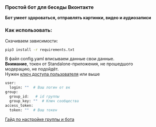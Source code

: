 ### Простой бот для беседы Вконтакте
<b>Бот умеет здороваться, отправлять картинки, видео и аудиозаписи</b>

### Как использовать:

Скачиваем зависимости:
```bash
pip3 install -r requirements.txt
```
В файл config.yaml вписываем данные свои данные.<br>
**Внимание**, токен от Standalone-приложения, не прошедшого модерацию, не подойдёт.<br>
Нужен [ключ доступа пользователя](https://vk.com/dev/implicit_flow_user) или выше

```bash
user:
  login: ""  # Ваш логин от вк
group:
  group_id:   # id группы
  group_key: ""  # Ключ сообщества
access_token:
  token: ""  # Ваш токен
```
[Гайд по настройке группы и бота](https://www.youtube.com/watch?v=DJV_Y1yNWRE&ab_channel=RPT-RussianPythonTutor)